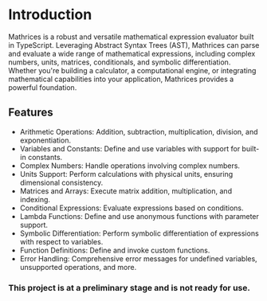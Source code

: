 # Introduction
Mathrices is a robust and versatile mathematical expression evaluator built in TypeScript. Leveraging Abstract Syntax Trees (AST), Mathrices can parse and evaluate a wide range of mathematical expressions, including complex numbers, units, matrices, conditionals, and symbolic differentiation. Whether you're building a calculator, a computational engine, or integrating mathematical capabilities into your application, Mathrices provides a powerful foundation.

## Features
- Arithmetic Operations: Addition, subtraction, multiplication, division, and exponentiation.
- Variables and Constants: Define and use variables with support for built-in constants.
- Complex Numbers: Handle operations involving complex numbers.
- Units Support: Perform calculations with physical units, ensuring dimensional consistency.
- Matrices and Arrays: Execute matrix addition, multiplication, and indexing.
- Conditional Expressions: Evaluate expressions based on conditions.
- Lambda Functions: Define and use anonymous functions with parameter support.
- Symbolic Differentiation: Perform symbolic differentiation of expressions with respect to variables.
- Function Definitions: Define and invoke custom functions.
- Error Handling: Comprehensive error messages for undefined variables, unsupported operations, and more.

### This project is at a preliminary stage and is not ready for use.